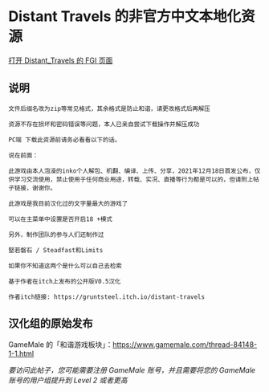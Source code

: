 # Distant Travels 的非官方中文本地化资源

[打开 Distant_Travels 的 FGI 页面](https://furrygames.top/zh-cn/games/Distant_Travels.html)

## 说明
    文件后缀名改为zip等常见格式，其余格式是防止和谐，请更改格式后再解压
    
    资源不存在损坏和密码错误等问题，本人已亲自尝试下载操作并解压成功
    
    PC端 下载此资源前请务必看看以下的话。
    
    说在前面：
    
    此游戏由本人泡澡的inko个人解包、机翻、编译、上传、分享，2021年12月18日首发公布，仅供学习交流使用，禁止使用于任何商业用途，转载、实况、直播等行为都是可以的，但请附上帖子链接，谢谢你。
    
    此游戏是我目前汉化过的文字量最大的游戏了
    
    可以在主菜单中设置是否开启18 +模式
    
    另外，制作团队的参与人们还制作过
    
    堅若磐石 / Steadfast和Limits
    
    如果你不知道这两个是什么可以自己去检索

    基于作者在itch上发布的公开版V0.5汉化
    
    作者itch链接: https://gruntsteel.itch.io/distant-travels

## 汉化组的原始发布

GameMale 的「和谐游戏板块」：<https://www.gamemale.com/thread-84148-1-1.html>

_要访问此帖子，您可能需要注册 GameMale 账号，并且需要将您的 GameMale 账号的用户组提升到 Level 2 或者更高_